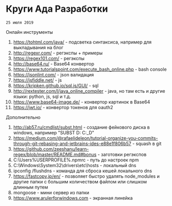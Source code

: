 <!--
{
  "draft": false,
  "tags": ["Программирование"]
}
-->

# Круги Ада Разработки

```blogEnginePageDate
25 июля 2019
```

Онлайн инструменты

1. https://tohtml.com/java/ - подсветка синтаксиса, например для выкладывания на блог
2. http://regexr.com/ - регэкспы + примеры
3. https://regex101.com/ - регэкспы
4. http://base64.ru/ - Base64 конвертор
5. https://www.tutorialspoint.com/execute_bash_online.php - bash console
6. https://jsonlint.com/ - json валидация
7. https://jsfiddle.net/ - js
8. https://kripken.github.io/sql.js/GUI/ - sql
9. http://rextester.com/l/java_online_compiler - java, но там есть и другие языки: python, js, sql и т.д.
10. https://www.base64-image.de/ - конвертор картинок в Base64
11. https://jwt.io/ - конвертор токенов для oauth2


Дополнительно

1. http://ab57.ru/cmdlist/subst.html - создание фейкового диска в windows, например "SUBST D: C:\_D"
2. https://medium.com/@rafaelideleon/tutorial-organize-you-commits-through-git-rebasing-and-jetbrains-ides-e88e1f806b57 - squash в git
3. https://github.com/zeeshanu/learn-regex/blob/master/README.md#bonus - заготовки регэкспов
4. C:\Users\%USERPROFILE%\.npmrc - путь до настроек npm
5. C:\Windows\System32\drivers\etc\hosts - локальный dns
6. ipconfig /flushdns - команда для сброса кешей локального dns
7. https://fastcopy.jp/en/ - позволяет быстро удалять node_modules и другие папки с большим количеством файлом или слишком длинным путем
8. mongoose - мини сервер из папки
9. https://www.arulerforwindows.com - экранная линейка

